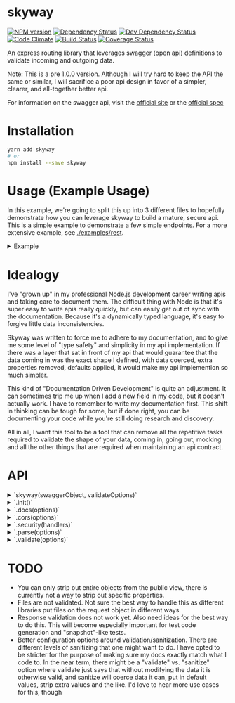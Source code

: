 # skyway

[![NPM version](https://img.shields.io/npm/v/skyway.svg?style=flat)](https://www.npmjs.org/package/skyway)
[![Dependency Status](https://img.shields.io/david/ksmithut/skyway.svg?style=flat)](https://david-dm.org/ksmithut/skyway)
[![Dev Dependency Status](https://img.shields.io/david/dev/ksmithut/skyway.svg?style=flat)](https://david-dm.org/ksmithut/skyway#info=devDependencies&view=table)
[![Code Climate](https://img.shields.io/codeclimate/github/ksmithut/skyway.svg)](https://codeclimate.com/github/ksmithut/skyway)
[![Build Status](https://img.shields.io/travis/ksmithut/skyway/master.svg?style=flat)](https://travis-ci.org/ksmithut/skyway)
[![Coverage Status](https://img.shields.io/codeclimate/coverage/github/ksmithut/skyway.svg?style=flat)](https://codeclimate.com/github/ksmithut/skyway)

An express routing library that leverages swagger (open api) definitions to
validate incoming and outgoing data.

Note: This is a pre 1.0.0 version. Although I will try hard to keep the API the
same or similar, I will sacrifice a poor api design in favor of a simpler,
clearer, and all-together better api.

For information on the swagger api, visit the
[official site](http://swagger.io/) or the
[official spec](http://swagger.io/specification/)

# Installation

```sh
yarn add skyway
# or
npm install --save skyway
```

# Usage (Example Usage)

In this example, we're going to split this up into 3 different files to
hopefully demonstrate how you can leverage skyway to build a mature, secure
api. This is a simple example to demonstrate a few simple endpoints. For a more
extensive example, see [./examples/rest](examples/rest).

<details><summary>Example</summary>

<details><summary>`swagger.yaml`</summary>

```yaml
# swagger.yaml
swagger: '2.0'
info:
  title: My API
  version: '0.0.0'
basePath: /api/v1
securityDefinitions:
  basicAuth:
    type: basic
paths:
  /greet/{name}:
    get:
      produces:
        - text/plain
      parameters:
        - name: name
          in: path
          type: string
          required: true
        - name: nums
          in: query
          type: array
          collectionFormat: csv
          items:
            type: integer
          default: []
          maxItems: 3
      responses:
        200:
          description: Returns a greeting
          schema:
            type: string
  /secure:
    get:
      produces:
        - text/plain
      security:
        - basicAuth: []
      responses:
        200:
          description: Returns a secure message
          schema:
            type: string
```
</details>

<details><summary>`routes.js`</summary>

```js
// routes.js
'use strict'

const Router = require('express').Router
const routes = new Router()

routes.get('/greet/:name', (req, res) => {
  const greeting = `Hello ${req.params.name}.`
  // Normally, we would want to check to make sure `req.query.nums` was an array
  // of numbers, but skyway guarantees us that it will be an array and will have
  // a default value.
  const favoriteNumbers = req.query.nums.join(', ')
  const numbersMessage = favoriteNumbers
    ? `Your favorite numbers are ${favoriteNumbers}.`
    : 'You have no favorite numbers.'
  res.send(`${greeting} ${numbersMessage}\n`)
})

routes.get('/secure', (req, res) => {
  res.send('Execute Order 66\n')
})

module.exports = routes
```
</details>

<details><summary>`app.js`</summary>

```js
// app.js
'use strict'

const path = require('path')
const express = require('express')
const bodyParser = require('body-parser')
const skyway = require('skyway')
const routes = require('./routes')

const PORT = process.env.PORT || '8000'
const app = express()
const api = skyway(path.join(__dirname, 'swagger.yaml'))

api.catch((err) => {
  console.error('Swagger Docs Error:', err.message)
})

app.use(api.init())
app.use(api.docs())
app.use(api.cors())
app.use(api.security({
  basicAuth: (req, creds) => {
    return creds.username === 'admin' && creds.password === 'admin'
  },
}))
app.use(api.validate('head'))
app.use(api.parse({
  'application/json': bodyParser.json(),
}))
app.use(api.validate('body'))
app.use('/api/v1', routes)
app.use((err, req, res, next) => {
  res.status(err.status || err.statusCode || 500).json(err)
})

app.listen(PORT, () => console.log(`Server started on port: ${PORT}`))
```
</details>

```sh
$ node app
> Server started on port: 8000
```

```sh
# in a new tab
$ curl http://localhost:8000/api/v1/greet/Jack
> Hello Jack. You have no favorite numbers.
$ curl http://localhost:8000/api/v1/greet/Jack?nums=2,5
> Hello Jack. Your favorite numbers are 2, 5.
$ curl http://localhost:8000/api/v1/secure
> {"message":"Invalid Credentials"}
$ curl http://username:password@localhost:8000/api/v1/secure
> {"message":"Unauthorized"}
$ curl http://admin:admin@localhost:8000/api/v1/secure
> Execute Order 66
```
</details>

# Idealogy

I've "grown up" in my professional Node.js development career writing apis and
taking care to document them. The difficult thing with Node is that it's super
easy to write apis really quickly, but can easily get out of sync with the
documentation. Because it's a dynamically typed language, it's easy to forgive
little data inconsistencies.

Skyway was written to force me to adhere to my documentation, and to give me
some level of "type safety" and simplicity in my api implementation. If there
was a layer that sat in front of my api that would guarantee that the data
coming in was the exact shape I defined, with data coerced, extra properties
removed, defaults applied, it would make my api implemention so much simpler.

This kind of "Documentation Driven Development" is quite an adjustment. It can
sometimes trip me up when I add a new field in my code, but it doesn't actually
work. I have to remember to write my documentation first. This shift in thinking
can be tough for some, but if done right, you can be documenting your code while
you're still doing research and discovery.

All in all, I want this tool to be a tool that can remove all the repetitive
tasks required to validate the shape of your data, coming in, going out, mocking
and all the other things that are required when maintaining an api contract.

# API

<details><summary>`skyway(swaggerObject, validateOptions)`</summary>

Returns a new instance of skyway. This method returns a promise which also has
additional methods (as described below). The arguments are the same arguments
you pass into [swaggerParser.validate()](https://github.com/BigstickCarpet/swagger-parser/blob/master/docs/swagger-parser.md#validateapi-options-callback)
(minus the callback). tl;dr The first argument can be a fully qualified object
(matching the swagger spec) or a path to your swagger documentation (which can
be a `.yaml` or `.json` file). You can reference other `.json` and `.yaml` files
by using `$ref: './path/to/other/file.ext'`. Please reference the
[`swagger-parser` documentation](https://github.com/BigstickCarpet/swagger-parser/blob/master/docs/swagger-parser.md)
and the [swagger spec](http://swagger.io/specification/).

It it highly highly recommended that you call `.catch()` on the skyway instance
to get any swagger validation errors out there. One think that skyway aims to do
is to provide slightly better error messages than the generic JSON Schema errors
that you get back from swagger-parser. So rather than try to figure out which
way you probably wanted to write your docs, it will provide the simple message
that swagger parser provides, but then give you a link to the relevant link to
the specification that might help you learn the spec a little bit better. The
swagger errors that skyway provides still won't be perfect, so feel free to open
a pull request describing the error you're getting and how the error might be
improved.

```js
const path = require('path')
const skyway = require('skyway')
const api = skyway(path.join(__dirname, 'swagger.yaml'))

api.catch((err) => {
  console.log('Swagger Error', err.message)
})
```

Note that all of the middleware utilize the `basePath:` option from your swagger
docs to prefix all of the routes.
</details>

<details><summary>`.init()`</summary>

Returns express middleware that waits for the swagger middleware to be
initialized (which happens asynchronously) before allowing requests through.
This helps prevent 404s that could happen in the split second between the app
starting and skyway setting up the routes (which is a one time easy payment
paid upfront being as efficient as possible afterward). This is not required,
it's just a convenience if you would like start accepting requests as soon as
possible once starting the app.

```js
app.use(api.init())
```

Another way you could accomplish this without this middleware is like this:

```js
api.then(() => {
  app.use(api.docs())
  app.use(api.cors())
  // ...
  app.listen(process.env.PORT || '8000')
})
```

Slightly slower time (like milliseconds) before you can accept requests, but
then you get rid of an extra (quick) layer of middleware. Up to you.
</details>

<details><summary>`.docs(options)`</summary>

Returns express middleware that provides external docs. This also is not
required to get any sort of validation functionality out of skyway. This acts as
a utility to you to provide documentation to your users.

<details><summary>`options.swaggerPath`</summary>
The path to serve your swagger docs. Default is `/swagger.json`. Note that in
your docs, if you put `x-private: true` anywhere in your docs, the containing
object will be hidden from view, but will still be validated on. This is useful
for when you are still ironing out kinks in your api and don't want anyone
depending on it just yet, or if you straight up don't want people seeing your
endpoints or specific params. You can put that `x-private: true` in any object,
and it will disappear. Note that there is no way to hide sibling fields to the
`x-private` key, just the parent object. This is planned for the future, but for
now, that's the only limitation.
</details>

<details><summary>`options.swaggerUi`</summary>
Used to enable swagger-ui as a public documentation viewer. It will point to
wherever you set your `swaggerPath`. This might be a cool thing to enable during
development so you can test out your api, but it's also a cheap way of giving
your users documentation to play with. If set to `true`, the path to swagger-ui
will be `/docs/`. Or you can pass your own path. Default: `null`, which means it
will not expose swagger ui.
</details>

<details><summary>`options.override`</summary>
Due to the limitation of `x-private`, you can pass in an override function,
which takes in the swagger docs object as the first parameter, and whatever
object you return is what gets served at your `options.swaggerPath`. Default:
`(val) => val`.
</details>

<details><summary>Example</summary>

```js
// Defaults shown
app.use(api.docs({
  swaggerPath: '/swagger.json',
  swaggerUi: null,
  override: (val) => val,
}))
```
</details>
</details>

<details><summary>`.cors(options)`</summary>

This middleware sets up the `cors` module to do the preflight cors requests and
return the proper `Allow` headers. This will also put into place the
`405 Method Not Allowed` errors for methods you don't define in your swagger
docs.

Allows options are documented [here](https://www.npmjs.com/package/cors#configuration-options)
but take note that the `methods` option will be overwritten.

<details><summary>Example</summary>

```js
app.use(api.cors())
```
</details>
</details>

<details><summary>`.security(handlers)`</summary>

This middleware aims to implement the security rules defined in your swagger
spec as [`securityDefinitions`](http://swagger.io/specification/#securityDefinitionsObject).

As a quick overview, you define your security definitions in your swagger
document like this:

```yaml
securityDefinitions:
  basicAuth: # This key can be whatever you want it to be
    type: basic # There are three valid types of auth in swagger: basic, apiKey, and oauth2
  apiKey:
    type: apiKey # For apiKey types, you need an `in:` property and a `name:`
    in: query # This can be `query` or `header`
    name: token # This is how we get the value off of the `in:`
  oauth: # The oauth2 spec is complex. Look up the spec linked above.
    type: oauth2
    authorizationUrl: http://swagger.io/api/oauth/dialog
    flow: implicit
    scopes:
      write:pets: modify petsin your account
      read:pets: read your pets
```

And for your endpoints, you need to add a `security` key:

```yaml
paths:
  /endpoint:
    get:
      security: # this is an array of objects.
        # Each key in each object should correspond with a key in the security
        # definitions object.
        # For each object in this array, only one needs to pass security to
        # allow access.
        # For each property in the object, all of them must pass to consider the
        # object in the array passed.
        # So in this example, they can pass the basicAuth authentication, but if
        # they don't, they need to pass apiKey AND oauth in order to be allowed
        # access.
        - basicAuth: [] # For basic and apiKey types, this should always be an empty array
        - apiKey: []
          oauth: # oauth arrays should define the scopes needed to access the endpoint
            - write:pets
```

This security object can be placed at the root level of your swagger document to
define the security for every endpoint. The security definition at the path
level will override the root level security rules. So if you have root level
security rules and you want to disable it for an endpoint, you may do so by
passing `security: []` as your operation level security rules.

The `handlers` object you pass into the middleware configuration should be an
object whose keys match up with your security definition, and whose values are
functions. The function signatures will vary depending on the type. They may
return a value or a Promise that will resolve to a value, but in order to pass
authentication, they must resolve to a truthy value. If a falsy value is passed
it will be considered a failed authentication. You may also throw an error and
it will be passed through express' error handling middleware.

```js
app.use(api.security({
  basicAuth: (req, creds, definition) => {
    // - req - The express request object
    // - creds - An object with the `username` and `password` properties from
    //   the `Authentication: Basic` header.
    // - definition - The swagger definition for the object. This might prove
    //   useful if you add in any `x-*` custom attributes
  },
  apiKey: (req, apiKey, definition) => {
    // - req - The express request object
    // - apiKey - value of the token as retrieved from the header or query. Note
    //   that if you are using header and are using a security scheme of some
    //   sort like `Bearer {token}` or `JWT {token}`, those prefixes will be
    //   included in the value of the `apiKey` variable
    // - definition - Same as basicAuth implementation
  },
  oauth: (req, scopes, definition) => {
    // - req - The express request object
    // - scopes - The array of scopes required for the current endpoint
    // - definition - Same as basicAuth and apiKey implementation
  },
}))
```

Note that you can have multiple security definitions for any given type. So you
can have two (or more) implementations of basic auth that get data from two
different sources, and the right one will be called based on the endpoint's
security rules.

Also, if you don't implement one of the securityDefinitions that's being used,
those endpoints that use that security rule will return a `502 Not Implemented`
error.

<details><summary>Example</summary>

```yaml
swagger: '2.0'
info:
  title: My Secure Api
  version: '2.0.0'
securityDefinitions:
  myBasicAuth:
    type: basic
  myHeaderTokenAuth:
    type: apiKey
    in: header
    name: Authorization
  myQueryTokenAuth:
    type: apiKey
    in: query
    name: token
paths:
  /basic:
    get:
      security:
        - myBasicAuth: []
      responses:
        200:
          description: ''
  /token:
    get:
      security:
        - myHeaderTokenAuth: []
        - myQueryTokenAuth: []
```

```js
function basicAuth(req, creds) {
  return User
    .findOne({ username: creds.username })
    .then((user) => {
      if (!user) throw new Error('Incorrect Credentials')
      // Just in case, you should know that this is not secure in any way. You
      // should hash your password and do a comparison that way. But even this
      // approach is vulnerable to timing attacks.
      const validPassword = user.password === creds.password
      if (!validPassword) return false
      req.user = user
      return true
    })
}
function tokenAuth(req, token) {
  return Token
    .find({ _id: token, expiresAt: { $lt: Date.now() }})
    .then((token) => {
      if (!token) throw new Error('Invalid Token')
      return User.findOne({ _id: token.user })
    })
    .then((user) => {
      if (!token) throw new Error('Invalid Token')
      req.user = user
      return true
    })
}
app.use(api.security({
  myBasicAuth: basicAuth,
  myHeaderTokenAuth: (req, token) => {
    token = token.replace(/^bearer /i, '')
    return tokenAuth(req, token)
  },
  myQueryTokenAuth: tokenAuth
}))
```
</details>
</details>

<details><summary>`.parse(options)`</summary>
Returns middleware that is responsible for parsing the request body. This is
used primarily to make sure you've implemented the parsers for the content-types
you declare in your `consumes` keys. It also gives you the flexibility to have
different content-types that consume the same type (json, xml). For example, you
could have a consumes `application/user+json` and you could write a specialized
body parser for user objects.

The options passed in should be an object whose keys match up (exactly, no
glob support right now) with the available `consumes` values, and the values
of those keys are body parsing middleware.

<details><summary>Example</summary>

```yaml
swagger: '2.0'
info:
  title: My API
  version: '0.0.0'
consumes: # This acts as a default for operations that don't define a consumes
  - application/json
paths:
  /users:
    post:
      parameters:
        - name: body
          in: body
          schema:
            required:
              - username
              - password
            properties:
              username:
                type: string
              password:
                type: string
                minLength: 8
      responses:
        200:
          description: success
```

```js
const bodyParser = require('body-parser')
app.use(api.parse({
  'application/json': bodyParser.json(),
}))
```
</details>
</details>

<details><summary>`.validate(options)`</summary>
Return middleware that validates and sanitizes request parameters. It can
validate `req.query`, `req.params`, `req.headers`, and `req.body`.

Options can be passed in various forms:

- If it is falsy, it will not validate anything.
- If it is `true`, it will validate all four parameters.
- If it is `'head'`, it will validate `req.query`, `req.params`, and `req.headers`.
- If it is `'body'`, it will validate `req.body`.
- If it is an object, it can have the following keys: `query`, `params`,
  `headers`, and `body`. Each of those properties should be a boolean: `true` if
  that parameter type should be validated, `false` if it should skip validation.

The validation/sanitization involved will mutate the parameters to insert
defaults, coerce values to their correct types (if possible), and strip out
extra properties you don't define in your docs. Headers, however, will not be
stripped of extra properties, but defaults will be put in place, and values will
be coerced. Also, for body parameters that provide a schema, you must use the
json schema property `additionalProperties: false` to strip extra values.
Otherwise, extra properties will be allowed.

<details><summary>Example</summary>
It is suggested that you validate all of the parameters you get in the head
(params, query, headers) first before you parse the body. This gives you a quick
way to fail early before attempting to do the expensive operation of body
parsing. That being said, you can validate in whatever order you like:

```js
app.use(api.validate('head'))
app.use(api.parse({
  'application/json': bodyParser.json(),
}))
app.use(api.validate('body'))
```

or

```js
app.use(api.parse({
  'application/json': bodyParser()
}))
app.use(api.validate(true))
```
</details>
</details>

# TODO

- You can only strip out entire objects from the public view, there is currently
  not a way to strip out specific properties.
- Files are not validated. Not sure the best way to handle this as different
  libraries put files on the request object in different ways.
- Response validation does not work yet. Also need ideas for the best way to do
  this. This will become especially important for test code generation and
  "snapshot"-like tests.
- Better configuration options around validation/sanitization. There are
  different levels of sanitizing that one might want to do. I have opted to be
  stricter for the purpose of making sure my docs exactly match what I code to.
  In the near term, there might be a "validate" vs. "sanitize" option where
  validate just says that without modifying the data it is otherwise valid, and
  sanitize will coerce data it can, put in default values, strip extra values
  and the like. I'd love to hear more use cases for this, though
